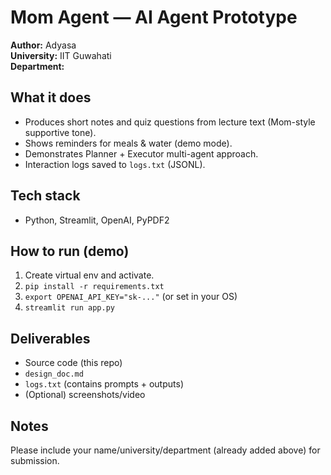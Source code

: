 # Mom Agent — AI Agent Prototype

**Author:** Adyasa  
**University:** IIT Guwahati  
**Department:** <Chemical Engineering>

## What it does
- Produces short notes and quiz questions from lecture text (Mom-style supportive tone).
- Shows reminders for meals & water (demo mode).
- Demonstrates Planner + Executor multi-agent approach.
- Interaction logs saved to `logs.txt` (JSONL).

## Tech stack
- Python, Streamlit, OpenAI, PyPDF2

## How to run (demo)
1. Create virtual env and activate.
2. `pip install -r requirements.txt`
3. `export OPENAI_API_KEY="sk-..."`  (or set in your OS)
4. `streamlit run app.py`

## Deliverables
- Source code (this repo)
- `design_doc.md`
- `logs.txt` (contains prompts + outputs)
- (Optional) screenshots/video

## Notes
Please include your name/university/department (already added above) for submission.

